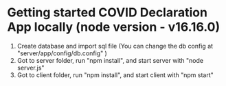 # Getting started COVID Declaration App locally (node version - v16.16.0)
1. Create database and import sql file (You can change the db config at "server/app/config/db.config" )
2. Got to server folder, run "npm install", and start server with "node server.js"
3. Got to client folder, run "npm install", and start client with "npm start"
